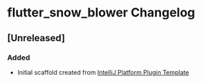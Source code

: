 <!-- Keep a Changelog guide -> https://keepachangelog.com -->

# flutter_snow_blower Changelog

## [Unreleased]
### Added
- Initial scaffold created from [IntelliJ Platform Plugin Template](https://github.com/JetBrains/intellij-platform-plugin-template)
